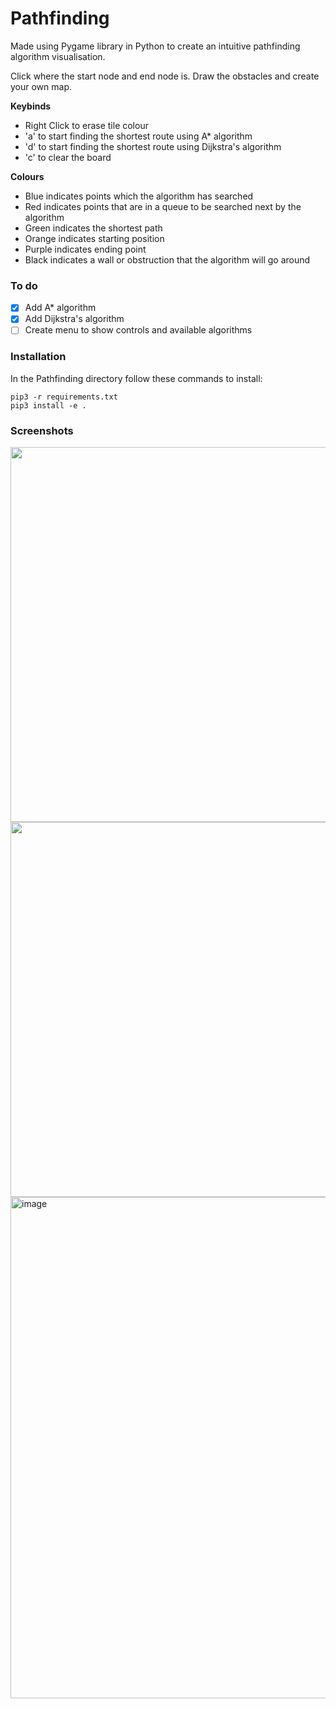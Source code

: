 # Pathfinding

Made using Pygame library in Python to create an intuitive pathfinding algorithm visualisation.

Click where the start node and end node is. Draw the obstacles and create your own map.

**Keybinds** 

- Right Click to erase tile colour
- 'a' to start finding the shortest route using A* algorithm
- 'd' to start finding the shortest route using Dijkstra's algorithm
- 'c' to clear the board

**Colours** 
- Blue indicates points which the algorithm has searched
- Red indicates points that are in a queue to be searched next by the algorithm
- Green indicates the shortest path
- Orange indicates starting position
- Purple indicates ending point
- Black indicates a wall or obstruction that the algorithm will go around

### To do 
- [x] Add A* algorithm
- [x] Add Dijkstra's algorithm
- [ ] Create menu to show controls and available algorithms

### Installation
In the Pathfinding directory follow these commands to install:
    
    pip3 -r requirements.txt
    pip3 install -e .

### Screenshots
<img src="https://github.com/ADoor22/pathfinding/assets/101601277/aa83dbf4-718b-456f-89b0-eba74e846b25.gif" width="600" height="600" />
<img src="https://github.com/ADoor22/pathfinding/assets/101601277/a5381443-a9d8-4441-b171-2800f916fdfd.gif" width="600" height="600" />
<img width="802" alt="image" src="https://github.com/ADoor22/pathfinding/assets/101601277/a59d91f9-e8c5-4db9-a7d8-73e4d621b22c">
